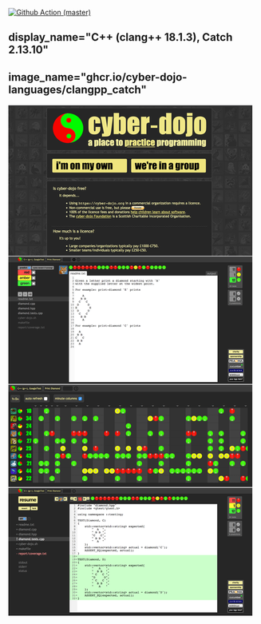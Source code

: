 [![Github Action (master)](https://github.com/cyber-dojo-languages/clangplusplus-catch/actions/workflows/main.yml/badge.svg)](https://github.com/cyber-dojo-languages/clangplusplus-catch/actions)

## display_name="C++ (clang++ 18.1.3), Catch 2.13.10"
## image_name="ghcr.io/cyber-dojo-languages/clangpp_catch"

![cyber-dojo.org home page](https://github.com/cyber-dojo/cyber-dojo/blob/master/shared/home_page_snapshot.png)